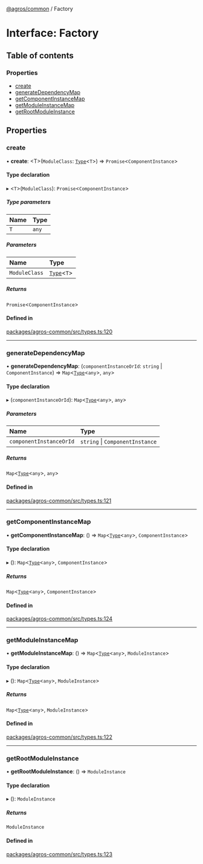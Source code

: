[@agros/common](../index.md) / Factory

# Interface: Factory

## Table of contents

### Properties

- [create](Factory.md#create)
- [generateDependencyMap](Factory.md#generatedependencymap)
- [getComponentInstanceMap](Factory.md#getcomponentinstancemap)
- [getModuleInstanceMap](Factory.md#getmoduleinstancemap)
- [getRootModuleInstance](Factory.md#getrootmoduleinstance)

## Properties

### <a id="create" name="create"></a> create

• **create**: <T\>(`ModuleClass`: [`Type`](../index.md#type)<`T`\>) => `Promise`<`ComponentInstance`\>

#### Type declaration

▸ <`T`\>(`ModuleClass`): `Promise`<`ComponentInstance`\>

##### Type parameters

| Name | Type |
| :------ | :------ |
| `T` | `any` |

##### Parameters

| Name | Type |
| :------ | :------ |
| `ModuleClass` | [`Type`](../index.md#type)<`T`\> |

##### Returns

`Promise`<`ComponentInstance`\>

#### Defined in

[packages/agros-common/src/types.ts:120](https://github.com/agrosjs/agros/blob/75f75f3/packages/agros-common/src/types.ts#L120)

___

### <a id="generatedependencymap" name="generatedependencymap"></a> generateDependencyMap

• **generateDependencyMap**: (`componentInstanceOrId`: `string` \| `ComponentInstance`) => `Map`<[`Type`](../index.md#type)<`any`\>, `any`\>

#### Type declaration

▸ (`componentInstanceOrId`): `Map`<[`Type`](../index.md#type)<`any`\>, `any`\>

##### Parameters

| Name | Type |
| :------ | :------ |
| `componentInstanceOrId` | `string` \| `ComponentInstance` |

##### Returns

`Map`<[`Type`](../index.md#type)<`any`\>, `any`\>

#### Defined in

[packages/agros-common/src/types.ts:121](https://github.com/agrosjs/agros/blob/75f75f3/packages/agros-common/src/types.ts#L121)

___

### <a id="getcomponentinstancemap" name="getcomponentinstancemap"></a> getComponentInstanceMap

• **getComponentInstanceMap**: () => `Map`<[`Type`](../index.md#type)<`any`\>, `ComponentInstance`\>

#### Type declaration

▸ (): `Map`<[`Type`](../index.md#type)<`any`\>, `ComponentInstance`\>

##### Returns

`Map`<[`Type`](../index.md#type)<`any`\>, `ComponentInstance`\>

#### Defined in

[packages/agros-common/src/types.ts:124](https://github.com/agrosjs/agros/blob/75f75f3/packages/agros-common/src/types.ts#L124)

___

### <a id="getmoduleinstancemap" name="getmoduleinstancemap"></a> getModuleInstanceMap

• **getModuleInstanceMap**: () => `Map`<[`Type`](../index.md#type)<`any`\>, `ModuleInstance`\>

#### Type declaration

▸ (): `Map`<[`Type`](../index.md#type)<`any`\>, `ModuleInstance`\>

##### Returns

`Map`<[`Type`](../index.md#type)<`any`\>, `ModuleInstance`\>

#### Defined in

[packages/agros-common/src/types.ts:122](https://github.com/agrosjs/agros/blob/75f75f3/packages/agros-common/src/types.ts#L122)

___

### <a id="getrootmoduleinstance" name="getrootmoduleinstance"></a> getRootModuleInstance

• **getRootModuleInstance**: () => `ModuleInstance`

#### Type declaration

▸ (): `ModuleInstance`

##### Returns

`ModuleInstance`

#### Defined in

[packages/agros-common/src/types.ts:123](https://github.com/agrosjs/agros/blob/75f75f3/packages/agros-common/src/types.ts#L123)
